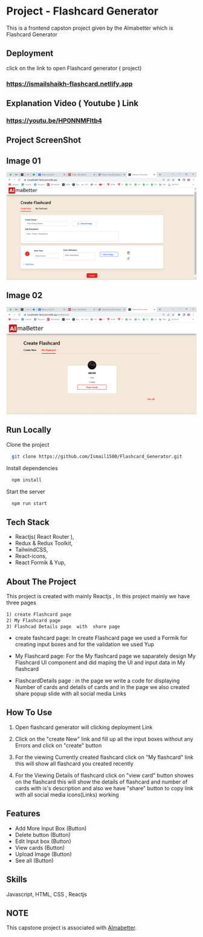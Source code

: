  # Project - Flashcard Generator 
 This is a frontend capston project given by the Almabetter which is Flashcard Generator 


## Deployment

click on the link to open Flashcard generator ( project)

### https://ismailshaikh-flashcard.netlify.app



## Explanation Video ( Youtube ) Link 

### https://youtu.be/HP0NNMFItb4

## Project ScreenShot

## Image 01
<img align="center" src="./image1.png"/>

## Image 02
<img align="center" src="https://github.com/Ismail1500/Flashcard_Generator/blob/main/image2.png"/>


## Run Locally

Clone the project

```bash
  git clone https://github.com/Ismail1500/Flashcard_Generator.git
```

Install dependencies

```bash
  npm install
```

Start the server

```bash
  npm run start
```


## Tech Stack


- Reactjs( React Router ),
- Redux  & Redux Toolkit, 
- TailwindCSS, 
- React-icons, 
- React Formik & Yup,


## About The Project

This project is created with mainly  Reactjs , In this  project mainly we have three pages 
 ```base
 1) create Flashcard page 
 2) My Flashcard page 
 3) Flashcad Details page  with  share page 
 ```
- create fashcard page:   In create Flashcard page we used a Formik for creating input boxes and  for the validation we used Yup


- My Flashcard page:  For the My flashcard page we saparately  design My Flashcard UI component and did maping the UI and input data in My flashcard


- FlashcardDetails page :  in the page we write a code for displaying Number of cards and details of cards  and  in the page we also 
 created share popup slide  with all social media Links 
   

## How To Use 
 
1) Open flashcard generator will clicking deployment Link 

2) Click on the "create New" link and fill up all  the input boxes without any Errors and click on "create" button

3) For the viewing Currently created flashcard click on "My flashcard" link this will show all flashcard you created recently

4) For the Viewing Details of flashcard click on "view card" button showes on the flashcard this will show the details of flashcard and number of cards with is's description and  also we have "share" button to copy link  with all social media icons(Links) working


## Features

- Add More Input Box (Button)
- Delete button (Button)
- Edit Input box (Button)
- View cards (Button)
- Upload Image (Button)
- See all (Button)

## Skills

Javascript, HTML, CSS , Reactjs 


## NOTE
  <p> This capstone project is associated with <a href="https://www.almabetter.com">Almabetter</a>.</p>


